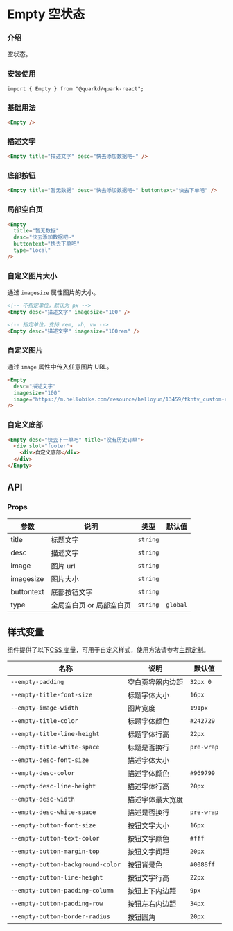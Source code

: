 # Empty 空状态

### 介绍

空状态。

### 安装使用

```tsx
import { Empty } from "@quarkd/quark-react";
```

### 基础用法

```html
<Empty />
```

### 描述文字

```html
<Empty title="描述文字" desc="快去添加数据吧~" />
```

### 底部按钮

```html
<Empty title="暂无数据" desc="快去添加数据吧~" buttontext="快去下单吧" />
```

### 局部空白页

```html
<Empty
  title="暂无数据"
  desc="快去添加数据吧~"
  buttontext="快去下单吧"
  type="local"
/>
```

### 自定义图片大小

通过 `imagesize` 属性图片的大小。

```html
<!-- 不指定单位，默认为 px -->
<Empty desc="描述文字" imagesize="100" />

<!-- 指定单位，支持 rem, vh, vw -->
<Empty desc="描述文字" imagesize="100rem" />
```

### 自定义图片

通过 `image` 属性中传入任意图片 URL。

```html
<Empty
  desc="描述文字"
  imagesize="100"
  image="https://m.hellobike.com/resource/helloyun/13459/fkntv_custom-empty-image.png"
/>
```

### 自定义底部

```html
<Empty desc="快去下一单吧" title="没有历史订单">
  <div slot="footer">
    <div>自定义底部</div>
  </div>
</Empty>
```

## API

### Props

| 参数       | 说明                     | 类型     | 默认值   |
| ---------- | ------------------------ | -------- | -------- |
| title      | 标题文字                 | `string` |          |
| desc       | 描述文字                 | `string` |          |
| image      | 图片 url                 | `string` |          |
| imagesize  | 图片大小                 | `string` |          |
| buttontext | 底部按钮文字             | `string` |          |
| type       | 全局空白页 or 局部空白页 | `string` | `global` |

## 样式变量

组件提供了以下[CSS 变量](https://developer.mozilla.org/zh-CN/docs/Web/CSS/Using_CSS_custom_properties)，可用于自定义样式，使用方法请参考[主题定制](#/zh-CN/guide/theme)。

| 名称                              | 说明             | 默认值     |
| --------------------------------- | ---------------- | ---------- |
| `--empty-padding`                 | 空白页容器内边距 | `32px 0`   |
| `--empty-title-font-size`         | 标题字体大小     | `16px`     |
| `--empty-image-width`             | 图片宽度         | `191px`    |
| `--empty-title-color`             | 标题字体颜色     | `#242729`  |
| `--empty-title-line-height`       | 标题字体行高     | `22px`     |
| `--empty-title-white-space`       | 标题是否换行     | `pre-wrap` |
| `--empty-desc-font-size`          | 描述字体大小     |
| `--empty-desc-color`              | 描述字体颜色     | `#969799`  |
| `--empty-desc-line-height`        | 描述字体行高     | `20px`     |
| `--empty-desc-width`              | 描述字体最大宽度 |
| `--empty-desc-white-space`        | 描述是否换行     | `pre-wrap` |
| `--empty-button-font-size`        | 按钮文字大小     | `16px`     |
| `--empty-button-text-color`       | 按钮文字颜色     | `#fff`     |
| `--empty-button-margin-top`       | 按钮文字间距     | `20px`     |
| `--empty-button-background-color` | 按钮背景色       | `#0088ff`  |
| `--empty-button-line-height`      | 按钮文字行高     | `22px`     |
| `--empty-button-padding-column`   | 按钮上下内边距   | `9px`      |
| `--empty-button-padding-row`      | 按钮左右内边距   | `34px`     |
| `--empty-button-border-radius`    | 按钮圆角         | `20px`     |

